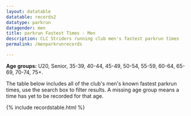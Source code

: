 ```yaml
---
layout: datatable
datatable: records2
datatype: parkrun
datagender: men
title: parkrun Fastest Times - Men
description: CLC Striders running club men's fastest parkrun times
permalink: /menparkrunrecords

---
```


**Age groups:** U20, Senior, 35-39, 40-44, 45-49, 50-54, 55-59, 60-64, 65-69, 70-74, 75+.

The table below includes all of the club's men's known fastest parkrun times, use the search box to filter results. A missing age group means a time has yet to be recorded for that age.

{% include recordstable.html %}
